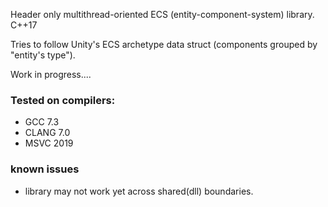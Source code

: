 Header only multithread-oriented ECS (entity-component-system) library. C++17

Tries to follow Unity's ECS archetype data struct (components grouped by "entity's type").

Work in progress....

### Tested on compilers:
 * GCC 7.3
 * CLANG 7.0
 * MSVC 2019

### known issues

 * library may not work yet across shared(dll) boundaries.
